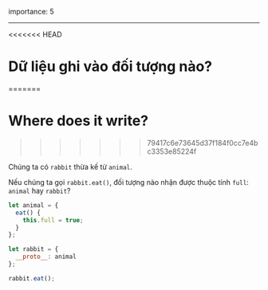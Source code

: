 importance: 5

---

<<<<<<< HEAD
# Dữ liệu ghi vào đối tượng nào?
=======
# Where does it write?
>>>>>>> 79417c6e73645d37f184f0cc7e4bc3353e85224f

Chúng ta có `rabbit` thừa kế từ `animal`.

Nếu chúng ta gọi `rabbit.eat()`, đối tượng nào nhận được thuộc tính `full`: `animal` hay `rabbit`? 

```js
let animal = {
  eat() {
    this.full = true;
  }
};

let rabbit = {
  __proto__: animal
};

rabbit.eat();
```
